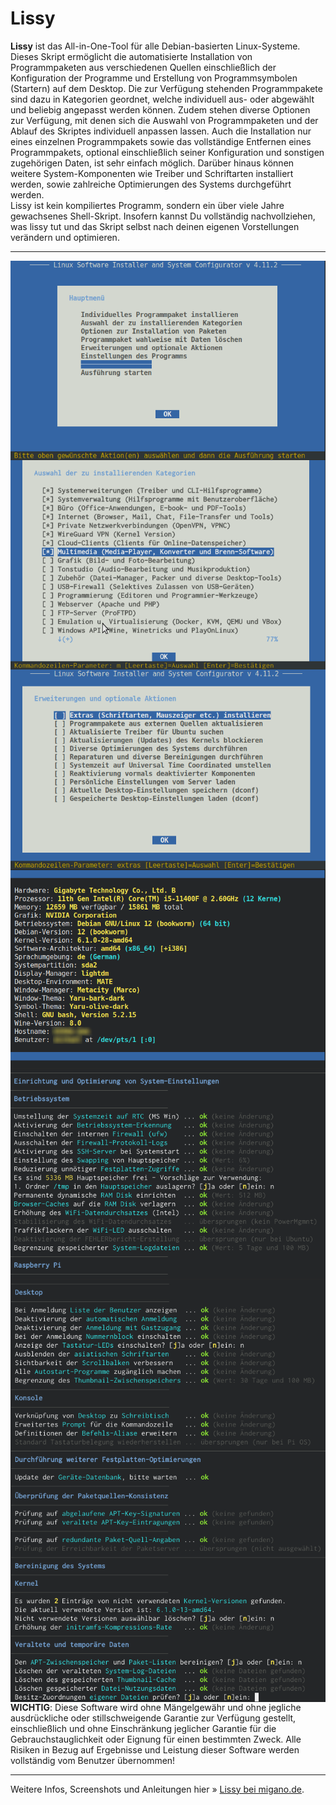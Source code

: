 # Lissy
<b>Lissy</b> ist das All-in-One-Tool für alle Debian-basierten Linux-Systeme.
Dieses Skript ermöglicht die automatisierte Installation von Programmpaketen aus verschiedenen Quellen einschließlich der Konfiguration der Programme und Erstellung von Programmsymbolen (Startern) auf dem Desktop. Die zur Verfügung stehenden Programmpakete sind dazu in Kategorien geordnet, welche individuell aus- oder abgewählt und beliebig angepasst werden können. Zudem stehen diverse Optionen zur Verfügung, mit denen sich die Auswahl von Programmpaketen und der Ablauf des Skriptes individuell anpassen lassen.
Auch die Installation nur eines einzelnen Programmpakets sowie das vollständige Entfernen eines Programmpakets, optional einschließlich seiner Konfiguration und sonstigen zugehörigen Daten, ist sehr einfach möglich.
Darüber hinaus können weitere System-Komponenten wie Treiber und Schriftarten installiert werden, sowie zahlreiche Optimierungen des Systems durchgeführt werden.<br />
Lissy ist kein kompiliertes Programm, sondern ein über viele Jahre gewachsenes Shell-Skript. Insofern kannst Du vollständig nachvollziehen, was lissy tut und das Skript selbst nach deinen eigenen Vorstellungen verändern und optimieren.
<hr>
<img style="float:left;" src="./img/lissy_1.png">
<img style="float:left;" src="./img/lissy_2.png">
<img style="float:left;" src="./img/lissy_3.png">
<img style="float:left;" src="./img/lissy_4.png">
<img style="float:left;" src="./img/lissy_6.png">
<img style="float:left;" src="./img/lissy_7.png">
<img style="float:left;" src="./img/lissy_8.png">
<hr>
<b>WICHTIG</b>: Diese Software wird ohne Mängelgewähr und ohne jegliche ausdrückliche oder stillschweigende Garantie zur Verfügung gestellt, einschließlich und ohne Einschränkung jeglicher Garantie für die Gebrauchstauglichkeit oder Eignung für einen bestimmten Zweck. Alle Risiken in Bezug auf Ergebnisse und Leistung dieser Software werden vollständig vom Benutzer übernommen!
<hr>
Weitere Infos, Screenshots und Anleitungen hier&nbsp;&raquo;&nbsp;<a href="https://migano.de/download/lissy/index.php">Lissy bei migano.de</a>.
<br />
